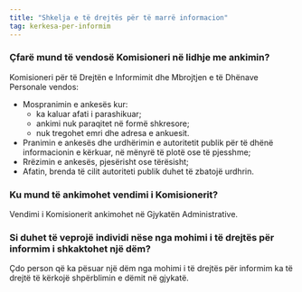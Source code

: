 ```yaml
---
title: "Shkelja e të drejtës për të marrë informacion"
tag: kerkesa-per-informim
---
```


### Çfarë mund të vendosë Komisioneri në lidhje me ankimin?

Komisioneri për të Drejtën e Informimit dhe Mbrojtjen e të Dhënave Personale vendos:

* Mospranimin e ankesës kur:
    * ka kaluar afati i parashikuar;
    * ankimi nuk paraqitet në formë shkresore;
    * nuk tregohet emri dhe adresa e ankuesit.
* Pranimin e ankesës dhe urdhërimin e autoritetit publik për të dhënë informacionin e kërkuar, në mënyrë të plotë ose të pjesshme;
* Rrëzimin e ankesës, pjesërisht ose tërësisht;
* Afatin, brenda të cilit autoriteti publik duhet të zbatojë urdhrin.

### Ku mund të ankimohet vendimi i Komisionerit?

Vendimi i Komisionerit ankimohet në Gjykatën Administrative.

### Si duhet të veprojë individi nëse nga mohimi i të drejtës për informim i shkaktohet një dëm?

Çdo person që ka pësuar një dëm nga mohimi i të drejtës për informim ka të drejtë të kërkojë shpërblimin e dëmit në gjykatë.
